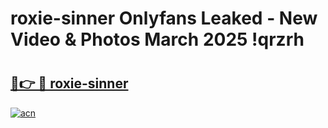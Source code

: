# roxie-sinner Onlyfans Leaked - New Video & Photos March 2025 !qrzrh

# <h2><a href="https://ensqxg.iuczelnia.edu.pl?title=roxie-sinner&ref=qrzrh">🔗👉 🔴 roxie-sinner</a></h2>

[![acn](https://github.com/user-attachments/assets/0f9c940e-d8b0-45ae-aac7-cd30a18b3e1c)](https://ensqxg.iuczelnia.edu.pl?title=roxie-sinner&ref=qrzrh)

